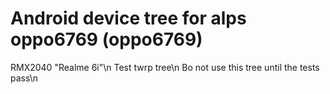 # Android device tree for alps oppo6769 (oppo6769)

RMX2040 "Realme 6i"\n
Test twrp tree\n
Вo not use this tree until the tests pass\n
